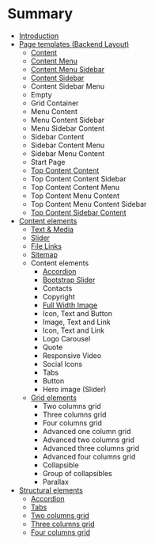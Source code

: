 # Summary

* [Introduction](README.md)
* [Page templates \(Backend Layout\)](chapter1.md)
  * [Content](chapter1/content.md)
  * [Content Menu](chapter1/content-menu.md)
  * [Content Menu Sidebar](chapter1/content-menu-sidebar.md)
  * [Content Sidebar](chapter1/content-sidebar.md)
  * Content Sidebar Menu
  * Empty
  * Grid Container
  * Menu Content
  * Menu Content Sidebar
  * Menu Sidebar Content
  * Sidebar Content
  * Sidebar Content Menu
  * Sidebar Menu Content
  * Start Page
  * [Top Content Content](chapter1/top-content-content.md)
  * Top Content Content Sidebar
  * Top Content Content Menu
  * Top Content Menu Content
  * Top Content Menu Content Sidebar
  * [Top Content Sidebar Content](chapter1/top-content-sidebar-content.md)
* [Content elements](content-elements.md)
  * [Text & Media](content-elements/text-media.md)
  * [Slider](content-elements/slider.md)
  * [File Links](content-elements/file-links.md)
  * [Sitemap](content-elements/sitemap.md)
  * Content elements
    * [Accordion](content-elements/accordion.md)
    * [Bootstrap Slider](content-elements/bootstrap-slider.md)
    * Contacts
    * Copyright
    * [Full Width Image](content-elements/full-width-image.md)
    * Icon, Text and Button
    * Image, Text and Link
    * Icon, Text and Link
    * Logo Carousel
    * Quote
    * Responsive Video
    * Social Icons
    * Tabs
    * Button
    * Hero image \(Slider\)
  * [Grid elements](content-elements/grid-elements.md)
    * Two columns grid
    * Three columns grid
    * Four columns grid
    * Advanced one column grid
    * Advanced two columns grid
    * Advanced three columns grid
    * Advanced four columns grid
    * Collapsible
    * Group of collapsibles
    * Parallax
* [Structural elements](structural-elements.md)
  * [Accordion](structural-elements/accordion.md)
  * [Tabs](structural-elements/tabs.md)
  * [Two columns grid](structural-elements/two-col.md)
  * [Three columns grid](structural-elements/three-col.md)
  * [Four columns grid](structural-elements/four-col.md)



